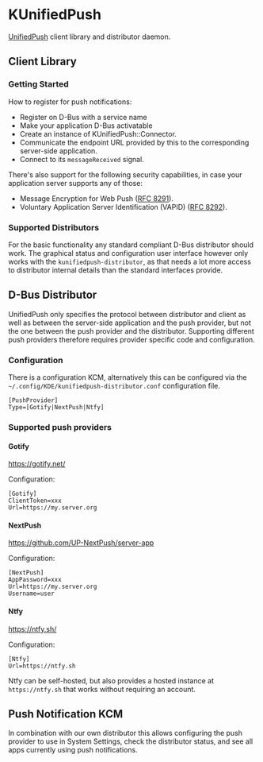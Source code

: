 # KUnifiedPush

[UnifiedPush](https://unifiedpush.org) client library and distributor daemon.

## Client Library

### Getting Started

How to register for push notifications:
- Register on D-Bus with a service name
- Make your application D-Bus activatable
- Create an instance of KUnifiedPush::Connector.
- Communicate the endpoint URL provided by this to the corresponding server-side application.
- Connect to its `messageReceived` signal.

There's also support for the following security capabilities, in case your application server
supports any of those:
- Message Encryption for Web Push ([RFC 8291](https://datatracker.ietf.org/doc/rfc8291/)).
- Voluntary Application Server Identification (VAPID) ([RFC 8292](https://datatracker.ietf.org/doc/rfc8292/)).

### Supported Distributors

For the basic functionality any standard compliant D-Bus distributor should work.
The graphical status and configuration user interface however only works with
the `kunifiedpush-distributor`, as that needs a lot more access to distributor
internal details than the standard interfaces provide.

## D-Bus Distributor

UnifiedPush only specifies the protocol between distributor and client as well as
between the server-side application and the push provider, but not the one between
the push provider and the distributor. Supporting different push providers therefore
requires provider specific code and configuration.

### Configuration

There is a configuration KCM, alternatively this can be configured via
the `~/.config/KDE/kunifiedpush-distributor.conf` configuration file.

```
[PushProvider]
Type=[Gotify|NextPush|Ntfy]
```

### Supported push providers

#### Gotify

https://gotify.net/

Configuration:

```
[Gotify]
ClientToken=xxx
Url=https://my.server.org
```

#### NextPush

https://github.com/UP-NextPush/server-app

Configuration:

```
[NextPush]
AppPassword=xxx
Url=https://my.server.org
Username=user
```

#### Ntfy

https://ntfy.sh/

Configuration:

```
[Ntfy]
Url=https://ntfy.sh
```

Ntfy can be self-hosted, but also provides a hosted instance at `https://ntfy.sh` that
works without requiring an account.

## Push Notification KCM

In combination with our own distributor this allows configuring the push provider to use
in System Settings, check the distributor status, and see all apps currently using push
notifications.
